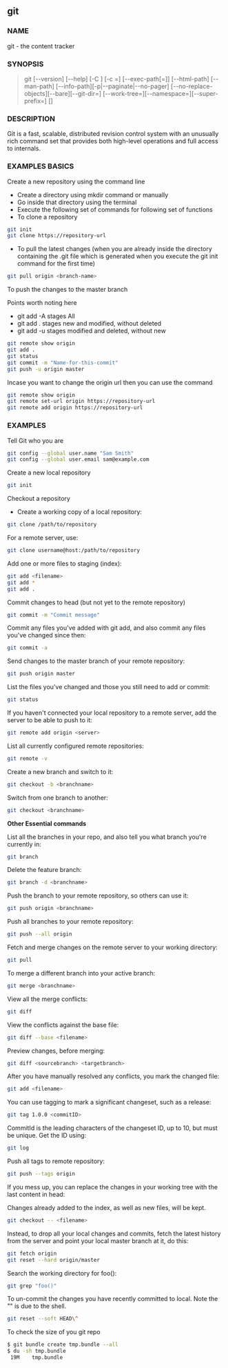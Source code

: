 ## git

### NAME

git - the content tracker

### SYNOPSIS

> git [--version] [--help] [-C <path>] [-c <name>=<value>] [--exec-path[=<path>]] [--html-path] [--man-path] [--info-path][-p|--paginate|--no-pager] [--no-replace-objects][--bare][--git-dir=<path>] [--work-tree=<path>][--namespace=<name>][--super-prefix=<path>] <command> [<args>]

### DESCRIPTION

Git is a fast, scalable, distributed revision control system with an unusually rich command set that provides both high-level operations and full access to internals.

### EXAMPLES BASICS

Create a new repository using the command line

- Create a directory using mkdir command or manually
- Go inside that directory using the terminal
- Execute the following set of commands for following set of functions
- To clone a repository

```bash
git init
git clone https://repository-url
```

- To pull the latest changes  (when you are already inside the directory containing the .git file which is generated when you execute the git init command for the first time)

```bash
git pull origin <branch-name>
```

To push the changes to the master branch

Points worth noting here
- git add -A stages All
- git add . stages new and modified, without deleted
- git add -u stages modified and deleted, without new

```bash
git remote show origin
git add .
git status
git commit -m "Name-for-this-commit"
git push -u origin master
```

Incase you want to change the origin url then you can use the command 

```bash
git remote show origin
git remote set-url origin https://repository-url
git remote add origin https://repository-url
```

### EXAMPLES

Tell Git who you are

```bash
git config --global user.name "Sam Smith"
git config --global user.email sam@example.com
```

Create a new local repository

```bash
git init
```

Checkout a repository
- Create a working copy of a local repository:

```bash
git clone /path/to/repository
```

For a remote server, use:

```bash
git clone username@host:/path/to/repository
```

Add one or more files to staging (index):

```bash
git add <filename>
git add *
git add .
```

Commit changes to head (but not yet to the remote repository)

```bash
git commit -m "Commit message"
```

Commit any files you've added with git add, and also commit any files you've changed since then:

```bash
git commit -a
```

Send changes to the master branch of your remote repository:

```bash
git push origin master
```

List the files you've changed and those you still need to add or commit:

```bash
git status
```

If you haven't connected your local repository to a remote server, add the server to be able to push to it:

```bash
git remote add origin <server>
```

List all currently configured remote repositories:

```bash
git remote -v
```

Create a new branch and switch to it:

```bash
git checkout -b <branchname>
```

Switch from one branch to another:

```bash
git checkout <branchname>
```

**Other Essential commands**

List all the branches in your repo, and also tell you what branch you're currently in:

```bash
git branch
```

Delete the feature branch:

```bash
git branch -d <branchname>
```

Push the branch to your remote repository, so others can use it:

```bash
git push origin <branchname>
```

Push all branches to your remote repository:

```bash
git push --all origin
```

Fetch and merge changes on the remote server to your working directory:

```bash
git pull
```

To merge a different branch into your active branch:

```bash
git merge <branchname>
```

View all the merge conflicts:

```bash
git diff
```

View the conflicts against the base file:

```bash
git diff --base <filename>
```

Preview changes, before merging:

```bash
git diff <sourcebranch> <targetbranch>
```

After you have manually resolved any conflicts, you mark the changed file:

```bash
git add <filename>
```

You can use tagging to mark a significant changeset, such as a release:

```bash
git tag 1.0.0 <commitID>
```

CommitId is the leading characters of the changeset ID, up to 10, but must be unique. Get the ID using: 

```bash
git log
```

Push all tags to remote repository: 

```bash
git push --tags origin
```

If you mess up, you can replace the changes in your working tree with the last content in head: 

Changes already added to the index, as well as new files, will be kept.

```bash
git checkout -- <filename>
```

Instead, to drop all your local changes and commits, fetch the latest history from the server and point your local master branch at it, do this: 

```bash
git fetch origin
git reset --hard origin/master
```

Search the working directory for foo():

```bash
git grep "foo()"
```


To un-commit the changes you have recently committed to local. Note the "\" is due to the shell.

```bash
git reset --soft HEAD\^
```


To check the size of you git repo 

```bash
$ git bundle create tmp.bundle --all
$ du -sh tmp.bundle
 19M    tmp.bundle
```